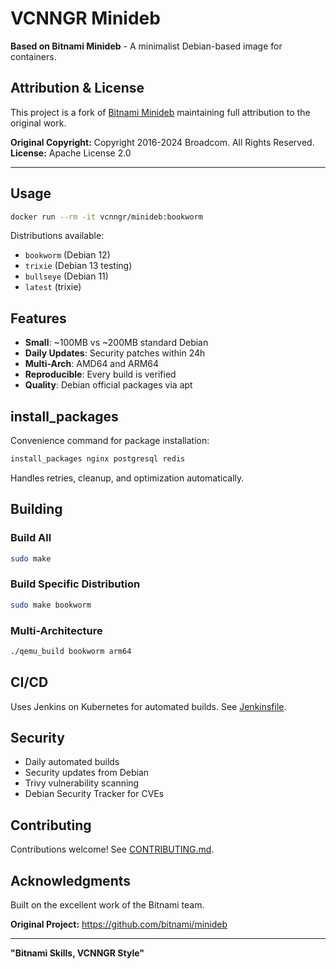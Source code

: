# VCNNGR Minideb

**Based on Bitnami Minideb** - A minimalist Debian-based image for containers.

## Attribution & License

This project is a fork of [Bitnami Minideb](https://github.com/bitnami/minideb) maintaining full attribution to the original work.

**Original Copyright:** Copyright 2016-2024 Broadcom. All Rights Reserved.  
**License:** Apache License 2.0

---

## Usage

```bash
docker run --rm -it vcnngr/minideb:bookworm
```

Distributions available:
- `bookworm` (Debian 12)
- `trixie` (Debian 13 testing)
- `bullseye` (Debian 11)
- `latest` (trixie)

## Features

- **Small**: ~100MB vs ~200MB standard Debian
- **Daily Updates**: Security patches within 24h
- **Multi-Arch**: AMD64 and ARM64
- **Reproducible**: Every build is verified
- **Quality**: Debian official packages via apt

## install_packages

Convenience command for package installation:

```bash
install_packages nginx postgresql redis
```

Handles retries, cleanup, and optimization automatically.

## Building

### Build All
```bash
sudo make
```

### Build Specific Distribution
```bash
sudo make bookworm
```

### Multi-Architecture
```bash
./qemu_build bookworm arm64
```

## CI/CD

Uses Jenkins on Kubernetes for automated builds. See [Jenkinsfile](Jenkinsfile).

## Security

- Daily automated builds
- Security updates from Debian
- Trivy vulnerability scanning
- Debian Security Tracker for CVEs

## Contributing

Contributions welcome! See [CONTRIBUTING.md](CONTRIBUTING.md).

## Acknowledgments

Built on the excellent work of the Bitnami team.

**Original Project:** https://github.com/bitnami/minideb

---

**"Bitnami Skills, VCNNGR Style"**
